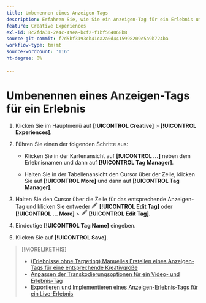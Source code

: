 ```yaml
---
title: Umbenennen eines Anzeigen-Tags
description: Erfahren Sie, wie Sie ein Anzeigen-Tag für ein Erlebnis umbenennen.
feature: Creative Experiences
exl-id: 8c2fda31-2e4c-49ea-bcf2-f1bf564068b8
source-git-commit: f7d5bf3193cb41ca2a0d4415998209e5a9b724ba
workflow-type: tm+mt
source-wordcount: '116'
ht-degree: 0%

---
```


# Umbenennen eines Anzeigen-Tags für ein Erlebnis

1. Klicken Sie im Hauptmenü auf **[!UICONTROL Creative]** > **[!UICONTROL Experiences]**.

1. Führen Sie einen der folgenden Schritte aus:

   * Klicken Sie in der Kartenansicht auf **[!UICONTROL ...]** neben dem Erlebnisnamen und dann auf **[!UICONTROL Tag Manager]**.

   * Halten Sie in der Tabellenansicht den Cursor über der Zeile, klicken Sie auf **[!UICONTROL More]** und dann auf **[!UICONTROL Tag Manager]**.

1. Halten Sie den Cursor über die Zeile für das entsprechende Anzeigen-Tag und klicken Sie entweder ![Tag bearbeiten](/help/creative/assets/edit-gray.png "Tag bearbeiten") **[!UICONTROL Edit Tag]** oder **[!UICONTROL ... More]** > ![Tag bearbeiten](/help/creative/assets/edit-gray.png "Tag bearbeiten") **[!UICONTROL Edit Tag]**. <!-- Tag Manager has only a list view, but no card view, as of 2/2. -->

1. Eindeutige **[!UICONTROL Tag Name]** eingeben.

1. Klicken Sie auf **[!UICONTROL Save]**.

>[!MORELIKETHIS]
>
>* [(Erlebnisse ohne Targeting) Manuelles Erstellen eines Anzeigen-Tags für eine entsprechende Kreativgröße](experience-tag-create-manually.md)
>* [Anpassen der Transkodierungsoptionen für ein Video- und Erlebnis-Tag](experience-tag-video-transcoding.md)
>* [Exportieren und Implementieren eines Anzeigen-Erlebnis-Tags für ein Live-Erlebnis](experience-tag-export.md)
